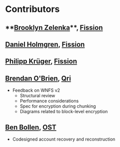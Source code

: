 # Contributors

## ****[**Brooklyn Zelenka**](https://github.com/expede/)**, **[**Fission**](https://fission.codes)****

## [Daniel Holmgren](https://github.com/dholms), [Fission](https://fission.codes)

## [Philipp Krüger](https://github.com/matheus23/), [Fission](https://fission.codes)

## [Brendan O'Brien](https://github.com/b5), [Qri](https://qri.io)

* Feedback on WNFS v2
  * Structural review
  * Performance considerations
  * Spec for encryption during chunking
  * Diagrams related to block-level encryption

## [Ben Bollen](https://github.com/benjaminbollen), [OST](https://openst.org)

* Codesigned account recovery and reconstruction
